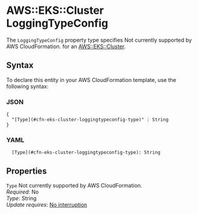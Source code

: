 # AWS::EKS::Cluster LoggingTypeConfig<a name="aws-properties-eks-cluster-loggingtypeconfig"></a>

<a name="aws-properties-eks-cluster-loggingtypeconfig-description"></a>The `LoggingTypeConfig` property type specifies Not currently supported by AWS CloudFormation\. for an [AWS::EKS::Cluster](aws-resource-eks-cluster.md)\.

## Syntax<a name="aws-properties-eks-cluster-loggingtypeconfig-syntax"></a>

To declare this entity in your AWS CloudFormation template, use the following syntax:

### JSON<a name="aws-properties-eks-cluster-loggingtypeconfig-syntax.json"></a>

```
{
  "[Type](#cfn-eks-cluster-loggingtypeconfig-type)" : String
}
```

### YAML<a name="aws-properties-eks-cluster-loggingtypeconfig-syntax.yaml"></a>

```
  [Type](#cfn-eks-cluster-loggingtypeconfig-type): String
```

## Properties<a name="aws-properties-eks-cluster-loggingtypeconfig-properties"></a>

`Type`  <a name="cfn-eks-cluster-loggingtypeconfig-type"></a>
Not currently supported by AWS CloudFormation\.  
*Required*: No  
*Type*: String  
*Update requires*: [No interruption](https://docs.aws.amazon.com/AWSCloudFormation/latest/UserGuide/using-cfn-updating-stacks-update-behaviors.html#update-no-interrupt)